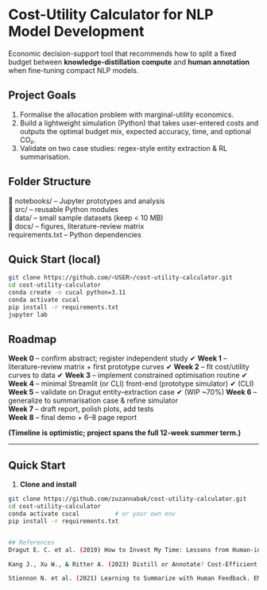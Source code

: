 # Cost-Utility Calculator for NLP Model Development

Economic decision-support tool that recommends how to split a fixed budget
between **knowledge-distillation compute** and **human annotation** when fine-tuning
compact NLP models.

## Project Goals
1. Formalise the allocation problem with marginal-utility economics.
2. Build a lightweight simulation (Python) that takes user-entered costs and
   outputs the optimal budget mix, expected accuracy, time, and optional CO₂.
3. Validate on two case studies: regex-style entity extraction & RL summarisation.

## Folder Structure
📁 notebooks/ – Jupyter prototypes and analysis  
📁 src/ – reusable Python modules  
📁 data/ – small sample datasets (keep < 10 MB)  
📁 docs/ – figures, literature-review matrix  
requirements.txt – Python dependencies

## Quick Start (local)
```bash
git clone https://github.com/<USER>/cost-utility-calculator.git
cd cost-utility-calculator
conda create -n cucal python=3.11
conda activate cucal
pip install -r requirements.txt
jupyter lab
```

## Roadmap
 **Week 0** – confirm abstract; register independent study  ✔
 **Week 1** – literature-review matrix + first prototype curves  ✔
 **Week 2** – fit cost/utility curves to data  ✔
 **Week 3** – implement constrained optimisation routine  ✔
 **Week 4** – minimal Streamlit (or CLI) front-end (prototype simulator)  ✔ (CLI)
 **Week 5** – validate on Dragut entity-extraction case  ✔ (WIP ~70%)
 **Week 6** – generalize to summarisation case & refine simulator  
 **Week 7** – draft report, polish plots, add tests  
 **Week 8** – final demo + 6–8 page report

**(Timeline is optimistic; project spans the full 12-week summer term.)**

---

## Quick Start

1. **Clone and install**

```bash
git clone https://github.com/zuzannabak/cost-utility-calculator.git
cd cost-utility-calculator
conda activate cucal          # or your own env
pip install -r requirements.txt


## References
Dragut E. C. et al. (2019) How to Invest My Time: Lessons from Human-in-the-Loop Entity Extraction. KDD.

Kang J., Xu W., & Ritter A. (2023) Distill or Annotate? Cost-Efficient Fine-Tuning of Compact Models. arXiv:2305.01645.

Stiennon N. et al. (2021) Learning to Summarize with Human Feedback. EMNLP.
